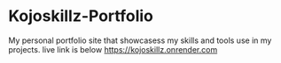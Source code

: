 # Kojoskillz-Portfolio
My personal portfolio site that showcasess my skills and tools use in my projects.
live link is below
https://kojoskillz.onrender.com
